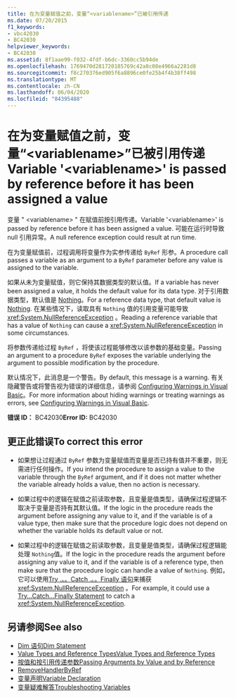 ```yaml
---
title: 在为变量赋值之前，变量“<variablename>”已被引用传递
ms.date: 07/20/2015
f1_keywords:
- vbc42030
- BC42030
helpviewer_keywords:
- BC42030
ms.assetid: 8f1aae99-f032-4fdf-b6dc-3360cc5b94de
ms.openlocfilehash: 1769470d281720185769c42a8c08e4966a2281d8
ms.sourcegitcommit: f8c270376ed905f6a8896ce0fe25b4f4b38ff498
ms.translationtype: MT
ms.contentlocale: zh-CN
ms.lasthandoff: 06/04/2020
ms.locfileid: "84395488"
---
```

# <a name="variable-variablename-is-passed-by-reference-before-it-has-been-assigned-a-value"></a><span data-ttu-id="f21d5-102">在为变量赋值之前，变量“\<variablename>”已被引用传递</span><span class="sxs-lookup"><span data-stu-id="f21d5-102">Variable '\<variablename>' is passed by reference before it has been assigned a value</span></span>
<span data-ttu-id="f21d5-103">变量 " \<variablename> " 在赋值前按引用传递。</span><span class="sxs-lookup"><span data-stu-id="f21d5-103">Variable '\<variablename>' is passed by reference before it has been assigned a value.</span></span> <span data-ttu-id="f21d5-104">可能在运行时导致 null 引用异常。</span><span class="sxs-lookup"><span data-stu-id="f21d5-104">A null reference exception could result at run time.</span></span>  
  
 <span data-ttu-id="f21d5-105">在为变量赋值前，过程调用将变量作为实参传递给 `ByRef` 形参。</span><span class="sxs-lookup"><span data-stu-id="f21d5-105">A procedure call passes a variable as an argument to a `ByRef` parameter before any value is assigned to the variable.</span></span>  
  
 <span data-ttu-id="f21d5-106">如果从未为变量赋值，则它保持其数据类型的默认值。</span><span class="sxs-lookup"><span data-stu-id="f21d5-106">If a variable has never been assigned a value, it holds the default value for its data type.</span></span> <span data-ttu-id="f21d5-107">对于引用数据类型，默认值是 [Nothing](../language-reference/nothing.md)。</span><span class="sxs-lookup"><span data-stu-id="f21d5-107">For a reference data type, that default value is [Nothing](../language-reference/nothing.md).</span></span> <span data-ttu-id="f21d5-108">在某些情况下，读取具有 `Nothing` 值的引用变量可能导致 <xref:System.NullReferenceException> 。</span><span class="sxs-lookup"><span data-stu-id="f21d5-108">Reading a reference variable that has a value of `Nothing` can cause a <xref:System.NullReferenceException> in some circumstances.</span></span>  
  
 <span data-ttu-id="f21d5-109">将参数传递给过程 `ByRef` ，将使该过程能够修改以该参数的基础变量。</span><span class="sxs-lookup"><span data-stu-id="f21d5-109">Passing an argument to a procedure `ByRef` exposes the variable underlying the argument to possible modification by the procedure.</span></span>  
  
 <span data-ttu-id="f21d5-110">默认情况下，此消息是一个警告。</span><span class="sxs-lookup"><span data-stu-id="f21d5-110">By default, this message is a warning.</span></span> <span data-ttu-id="f21d5-111">有关隐藏警告或将警告视为错误的详细信息，请参阅 [Configuring Warnings in Visual Basic](/visualstudio/ide/configuring-warnings-in-visual-basic)。</span><span class="sxs-lookup"><span data-stu-id="f21d5-111">For more information about hiding warnings or treating warnings as errors, see [Configuring Warnings in Visual Basic](/visualstudio/ide/configuring-warnings-in-visual-basic).</span></span>  
  
 <span data-ttu-id="f21d5-112">**错误 ID：** BC42030</span><span class="sxs-lookup"><span data-stu-id="f21d5-112">**Error ID:** BC42030</span></span>  
  
## <a name="to-correct-this-error"></a><span data-ttu-id="f21d5-113">更正此错误</span><span class="sxs-lookup"><span data-stu-id="f21d5-113">To correct this error</span></span>  
  
- <span data-ttu-id="f21d5-114">如果想让过程通过 `ByRef` 参数为变量赋值而变量是否已持有值并不重要，则无需进行任何操作。</span><span class="sxs-lookup"><span data-stu-id="f21d5-114">If you intend the procedure to assign a value to the variable through the `ByRef` argument, and if it does not matter whether the variable already holds a value, then no action is necessary.</span></span>  
  
- <span data-ttu-id="f21d5-115">如果过程中的逻辑在赋值之前读取参数，且变量是值类型，请确保过程逻辑不取决于变量是否持有其默认值。</span><span class="sxs-lookup"><span data-stu-id="f21d5-115">If the logic in the procedure reads the argument before assigning any value to it, and if the variable is of a value type, then make sure that the procedure logic does not depend on whether the variable holds its default value or not.</span></span>  
  
- <span data-ttu-id="f21d5-116">如果过程中的逻辑在赋值之前读取参数，且变量是值类型，请确保过程逻辑能处理 `Nothing`值。</span><span class="sxs-lookup"><span data-stu-id="f21d5-116">If the logic in the procedure reads the argument before assigning any value to it, and if the variable is of a reference type, then make sure that the procedure logic can handle a value of `Nothing`.</span></span> <span data-ttu-id="f21d5-117">例如，它可以使用[Try .。。Catch .。。Finally 语句](../language-reference/statements/try-catch-finally-statement.md)来捕获 <xref:System.NullReferenceException> 。</span><span class="sxs-lookup"><span data-stu-id="f21d5-117">For example, it could use a [Try...Catch...Finally Statement](../language-reference/statements/try-catch-finally-statement.md) to catch a <xref:System.NullReferenceException>.</span></span>  
  
## <a name="see-also"></a><span data-ttu-id="f21d5-118">另请参阅</span><span class="sxs-lookup"><span data-stu-id="f21d5-118">See also</span></span>

- [<span data-ttu-id="f21d5-119">Dim 语句</span><span class="sxs-lookup"><span data-stu-id="f21d5-119">Dim Statement</span></span>](../language-reference/statements/dim-statement.md)
- [<span data-ttu-id="f21d5-120">Value Types and Reference Types</span><span class="sxs-lookup"><span data-stu-id="f21d5-120">Value Types and Reference Types</span></span>](../programming-guide/language-features/data-types/value-types-and-reference-types.md)
- [<span data-ttu-id="f21d5-121">按值和按引用传递参数</span><span class="sxs-lookup"><span data-stu-id="f21d5-121">Passing Arguments by Value and by Reference</span></span>](../programming-guide/language-features/procedures/passing-arguments-by-value-and-by-reference.md)
- [<span data-ttu-id="f21d5-122">RemoveHandler</span><span class="sxs-lookup"><span data-stu-id="f21d5-122">ByRef</span></span>](../language-reference/modifiers/byref.md)
- [<span data-ttu-id="f21d5-123">变量声明</span><span class="sxs-lookup"><span data-stu-id="f21d5-123">Variable Declaration</span></span>](../programming-guide/language-features/variables/variable-declaration.md)
- [<span data-ttu-id="f21d5-124">变量疑难解答</span><span class="sxs-lookup"><span data-stu-id="f21d5-124">Troubleshooting Variables</span></span>](../programming-guide/language-features/variables/troubleshooting-variables.md)
